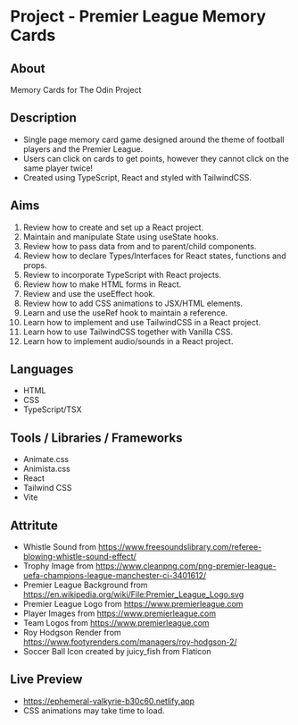 # Project - Premier League Memory Cards

## About

Memory Cards for The Odin Project

## Description

- Single page memory card game designed around the theme of football players and the Premier League.
- Users can click on cards to get points, however they cannot click on the same player twice!
- Created using TypeScript, React and styled with TailwindCSS.

## Aims

1. Review how to create and set up a React project.
2. Maintain and manipulate State using useState hooks.
3. Review how to pass data from and to parent/child components.
4. Review how to declare Types/Interfaces for React states, functions and props.
5. Review to incorporate TypeScript with React projects.
6. Review how to make HTML forms in React.
7. Review and use the useEffect hook.
8. Review how to add CSS animations to JSX/HTML elements.
9. Learn and use the useRef hook to maintain a reference.
10. Learn how to implement and use TailwindCSS in a React project.
11. Learn how to use TailwindCSS together with Vanilla CSS.
12. Learn how to implement audio/sounds in a React project.

## Languages

- HTML
- CSS
- TypeScript/TSX

## Tools / Libraries / Frameworks

- Animate.css
- Animista.css
- React
- Tailwind CSS
- Vite

## Attritute

- Whistle Sound from https://www.freesoundslibrary.com/referee-blowing-whistle-sound-effect/
- Trophy Image from https://www.cleanpng.com/png-premier-league-uefa-champions-league-manchester-ci-3401612/
- Premier League Background from https://en.wikipedia.org/wiki/File:Premier_League_Logo.svg
- Premier League Logo from https://www.premierleague.com
- Player Images from https://www.premierleague.com
- Team Logos from https://www.premierleague.com
- Roy Hodgson Render from https://www.footyrenders.com/managers/roy-hodgson-2/
- Soccer Ball Icon created by juicy_fish from Flaticon

## Live Preview

- https://ephemeral-valkyrie-b30c60.netlify.app
- CSS animations may take time to load.
